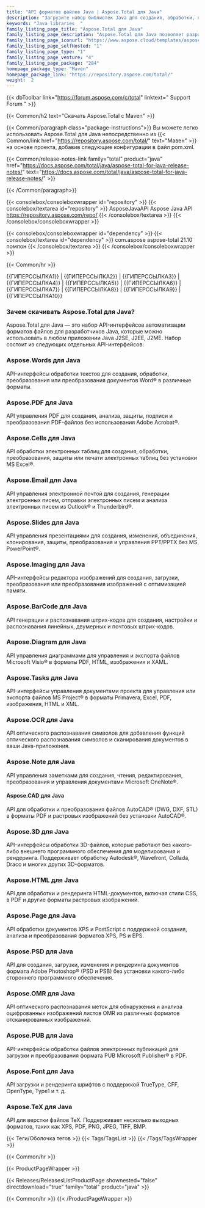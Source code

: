 ```yaml
---
title: "API форматов файлов Java | Aspose.Total для Java"
description: "Загрузите набор библиотек Java для создания, обработки, преобразования, рендеринга и печати файлов Microsoft Word, Excel, PowerPoint, Outlook, Publisher, Visio, Project и OneNote. Пакет также включает API для форматов файлов PDF, Photoshop, CAD, GIS и 3D, а также API для штрих-кодов, OCR и OMR."
keywords: "Java libraries  "
family_listing_page_title: "Aspose.Total для Java"
family_listing_page_description: "Aspose.Total для Java позволяет разработчикам создавать невероятно универсальные системы обработки файлов, способные обрабатывать более 100 популярных форматов файлов. Разработчики приложений Java SE или EE могут расширять свои приложения с помощью возможности загрузки, создания, изменения, рендеринга и взаимного преобразования файлов из Microsoft Office, OpenOffice, Visio, Project, CAD и многих других широко используемых категорий форматов."
family_listing_page_iconurl: "https://www.aspose.cloud/templates/aspose/App_Themes/V3/images/total/272x272/aspose_total-for-java-min.png"
family_listing_page_selfHosted: "1"
family_listing_page_type: "1"
family_listing_page_venture: "4"
family_listing_page_package: "284"
homepage_package_type: "Maven"
homepage_package_link: "https://repository.aspose.com/total/"
weight:  2
---
```


{{< dbToolbar link="https://forum.aspose.com/c/total" linktext=" Support Forum " >}}

{{< Common/h2 text="Скачать Aspose.Total с Maven"  >}}

{{< Common/paragraph class="package-instructions">}}
Вы можете легко использовать Aspose.Total для Java непосредственно из
{{< Common/link href="https://repository.aspose.com/total/" text="Мавен"  >}}на основе проекта, добавив следующие конфигурации в файл pom.xml.

{{< Common/release-notes-link family="total" product="java" href="https://docs.aspose.com/total/java/aspose-total-for-java-release-notes/" text="https://docs.aspose.com/total/java/aspose-total-for-java-release-notes/"  >}}

{{< /Common/paragraph>}}

{{< consolebox/consoleboxwrapper id="repository" >}}
   {{< consolebox/textarea id="repository" >}}
      <repository>
         <id>AsposeJavaAPI</id>
         <name>Aspose Java API</name>
         <url>https://repository.aspose.com/repo/</url>
      </repository>
   {{< /consolebox/textarea >}}
{{< /consolebox/consoleboxwrapper >}}

{{< consolebox/consoleboxwrapper id="dependency" >}}
   {{< consolebox/textarea id="dependency" >}}
      <dependency>
         <groupId>com.aspose</groupId>
         <artifactId>aspose-total</artifactId>
         <version>21.10</version>
         <type>помпон</type>
      </dependency>
   {{< /consolebox/textarea >}}
{{< /consolebox/consoleboxwrapper >}}

{{< Common/hr >}}

{{ГИПЕРССЫЛКА1}} | {{ГИПЕРССЫЛКА2}} | {{ГИПЕРССЫЛКА3}} | {{ГИПЕРССЫЛКА4}} | {{ГИПЕРССЫЛКА5}} | {{ГИПЕРССЫЛКА6}} | {{ГИПЕРССЫЛКА7}} | {{ГИПЕРССЫЛКА8}} | {{ГИПЕРССЫЛКА9}} | {{ГИПЕРССЫЛКА10}}

### Зачем скачивать Aspose.Total для Java?

Aspose.Total для Java — это набор API-интерфейсов автоматизации форматов файлов для разработчиков Java, которые можно использовать в любом приложении Java J2SE, J2EE, J2ME. Набор состоит из следующих отдельных API-интерфейсов:

### Aspose.Words для Java

API-интерфейсы обработки текстов для создания, обработки, преобразования или преобразования документов Word® в различные форматы.

### Aspose.PDF для Java

API управления PDF для создания, анализа, защиты, подписи и преобразования PDF-файлов без использования Adobe Acrobat®.

### Aspose.Cells для Java

API обработки электронных таблиц для создания, обработки, преобразования, защиты или печати электронных таблиц без установки MS Excel®.

### Aspose.Email для Java
API управления электронной почтой для создания, генерации электронных писем, отправки электронных писем и анализа электронных писем из Outlook® и Thunderbird®.

### Aspose.Slides для Java

API управления презентациями для создания, изменения, объединения, клонирования, защиты, преобразования и управления PPT/PPTX без MS PowerPoint®.

### Aspose.Imaging для Java

API-интерфейсы редактора изображений для создания, загрузки, преобразования или преобразования изображений с оптимизацией памяти.

### Aspose.BarCode для Java

API генерации и распознавания штрих-кодов для создания, настройки и распознавания линейных, двумерных и почтовых штрих-кодов.

### Aspose.Diagram для Java

API управления диаграммами для управления и экспорта файлов Microsoft Visio® в форматы PDF, HTML, изображения и XAML.

### Aspose.Tasks для Java

API-интерфейсы управления документами проекта для управления или экспорта файлов MS Project® в форматы Primavera, Excel, PDF, изображения, HTML и XML.

### Aspose.OCR для Java

API оптического распознавания символов для добавления функций оптического распознавания символов и сканирования документов в ваши Java-приложения.

### Aspose.Note для Java

API управления заметками для создания, чтения, редактирования, преобразования и управления документами Microsoft OneNote®.

#### Aspose.CAD для Java

API для обработки и преобразования файлов AutoCAD® (DWG, DXF, STL) в форматы PDF и растровых изображений без установки AutoCAD®.

### Aspose.3D для Java

API-интерфейсы обработки 3D-файлов, которые работают без какого-либо внешнего программного обеспечения для моделирования и рендеринга. Поддерживает обработку Autodesk®, Wavefront, Collada, Draco и многих других 3D-форматов.

### Aspose.HTML для Java

API для обработки и рендеринга HTML-документов, включая стили CSS, в PDF и другие форматы растровых изображений.

### Aspose.Page для Java

API обработки документов XPS и PostScript с поддержкой создания, анализа и преобразования форматов XPS, PS и EPS.

### Aspose.PSD для Java

API для создания, загрузки, изменения и рендеринга документов формата Adobe Photoshop® (PSD и PSB) без установки какого-либо стороннего программного обеспечения.

### Aspose.OMR для Java

API оптического распознавания меток для обнаружения и анализа оцифрованных изображений листов OMR из различных форматов отсканированных изображений.

### Aspose.PUB для Java

API-интерфейсы обработки файлов электронных публикаций для загрузки и преобразования формата PUB Microsoft Publisher® в PDF.

### Aspose.Font для Java

API загрузки и рендеринга шрифтов с поддержкой TrueType, CFF, OpenType, Type1 и т. д.

### Aspose.TeX для Java

API для верстки файлов TeX. Поддерживает несколько выходных форматов, таких как XPS, PDF, PNG, JPEG, TIFF, BMP.

{{< Теги/Оболочка тегов >}}
 {{< Tags/TagsList >}}
{{< /Tags/TagsWrapper >}}

{{< Common/hr >}}

{{< ProductPageWrapper >}}
<!-- ReleasesListProductPage-->
   {{< Releases/ReleasesListProductPage shownested="false"  directdownload="true" family="total" product="java" >}}
<!-- /ReleasesListProductPage-->
{{< Common/hr >}}
{{< /ProductPageWrapper >}}

